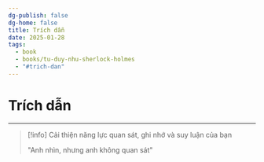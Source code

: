 ```yaml
---
dg-publish: false
dg-home: false
title: Trích dẫn
date: 2025-01-28
tags:
  - book
  - books/tu-duy-nhu-sherlock-holmes
  - "#trich-dan"
---
```

# Trích dẫn
---

> [!info] Cải thiện năng lực quan sát, ghi nhớ và suy luận của bạn
> 
> "Anh nhìn, nhưng anh không quan sát"

